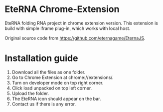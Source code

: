 # EteRNA Chrome-Extension

EteRNA folding RNA project in chrome extension version. This extension is build with simple iframe plug-in, which works with local host.

Original source code from https://github.com/eternagame/EternaJS.

# Installation guide 

1. Download all the files as one folder.
2. Go to Chrome Extension at chrome://extensions/.
3. Turn on developer mode on top right corner. 
4. Click load unpacked on top left corner. 
5. Upload the folder. 
6. The EteRNA icon should appear on the bar.
7. Contact us if there is any error.
